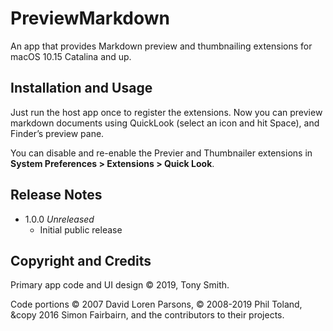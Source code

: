 # PreviewMarkdown #

An app that provides Markdown preview and thumbnailing extensions for macOS 10.15 Catalina and up.

## Installation and Usage ##

Just run the host app once to register the extensions. Now you can preview markdown documents using QuickLook (select an icon and hit Space), and Finder’s preview pane.

You can disable and re-enable the Previer and Thumbnailer extensions in **System Preferences > Extensions > Quick Look**.

## Release Notes ##

- 1.0.0 *Unreleased*
    - Initial public release

## Copyright and Credits ##

Primary app code and UI design &copy; 2019, Tony Smith.

Code portions &copy; 2007 David Loren Parsons, &copy; 2008-2019 Phil Toland, &copy 2016 Simon Fairbairn, and the contributors to their projects.
